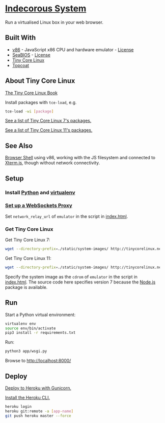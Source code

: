 # [Indecorous System](https://system.indecorous.online/)

Run a virtualised Linux box in your web browser.

## Built With

- [v86](https://copy.sh/v86/) - JavaScript x86 CPU and hardware emulator - [License](./v86-license)
- [SeaBIOS](https://www.seabios.org/SeaBIOS) - [License](./seabios-license)
- [Tiny Core Linux](http://tinycorelinux.net)
- [Topcoat](http://topcoat.io/)
<!-- - [Simple keyboard](https://virtual-keyboard.js.org/) -->

## About Tiny Core Linux

[The Tiny Core Linux Book](http://tinycorelinux.net/corebook.pdf)

Install packages with `tce-load`, e.g.
```sh
tce-load -wi [package]
```

[See a list of Tiny Core Linux 7's packages.](http://tinycorelinux.net/7.x/x86/tcz/)

[See a list of Tiny Core Linux 11's packages.](http://tinycorelinux.net/11.x/x86/tcz/)

## See Also

[Browser Shell](https://humphd.github.io/browser-shell/) using v86, working with the JS filesystem and connected to [Xterm.js](https://xtermjs.org), though without network connectivity.

## Setup

### Install [Python](https://www.python.org/) and [virtualenv](https://pypi.org/project/virtualenv/)

### [Set up a WebSockets Proxy](https://github.com/jackvz/websockets-proxy-on-google)

Set `network_relay_url` of `emulator` in the script in [index.html](./app/templates/index.html).

### Get Tiny Core Linux

Get Tiny Core Linux 7:
```sh
wget --directory-prefix=./static/system-images/ http://tinycorelinux.net/7.x/x86/release/Core-7.2.iso
```

Get Tiny Core Linux 11:
```sh
wget --directory-prefix=./static/system-images/ http://tinycorelinux.net/11.x/x86/release/Core-11.1.iso
```

Specify the system image as the `cdrom` of `emulator` in the script in [index.html](./app/templates/index.html). The source code here specifies version 7 because the [Node.js](https://nodejs.org/en/) package is available.

## Run

Start a Python virtual environment:
```bash
virtualenv env
source env/bin/activate
pip3 install -r requirements.txt
```

Run:
```bash
python3 app/wsgi.py
```

Browse to [http://localhost:8000/](http://localhost:8000/)

## Deploy

[Deploy to Heroku with Gunicorn.](https://devcenter.heroku.com/articles/python-gunicorn)

[Install the Heroku CLI.](https://devcenter.heroku.com/articles/heroku-cli#download-and-install)

```sh
heroku login
heroku git:remote -a [app-name]
git push heroku master --force
```
